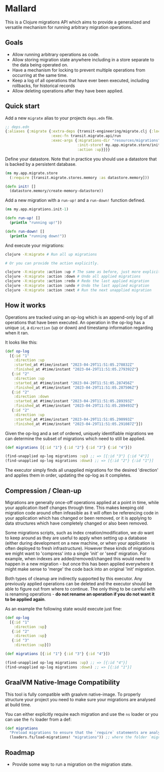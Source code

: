 # Mallard

This is a Clojure migrations API which aims to provide a generalized and versatile mechanism for running arbitrary
migration operations.

## Goals

+ Allow running arbitrary operations as code.
+ Allow storing migration state anywhere including in a store separate to the data being operated on.
+ Have a mechanism for locking to prevent multiple operations from occurring at the same time.
+ Keep a log of all operations that have ever been executed, including rollbacks, for historical records
+ Allow deleting operations after they have been applied.

## Quick start

Add a new `migrate` alias to your projects `deps.edn` file.

```clj
;; deps.edn
{:aliases {:migrate {:extra-deps {transit-engineering/migrate.clj {:local/root "RELEASE"}}
                     :exec-fn transit.migrate.api/run
                     :exec-args {:migrations-dir "resources/migrations"
                                 :init-store! my.app.migrate.store/init!
                                 :action :up}}}}
```

Define your datastore. Note that in practice you should use a datastore that is backed by a persistent database.

```clj
(ns my.app.migrate.store
  (:require [transit.migrate.stores.memory :as datastore.memory]))

(defn init! []
  (datastore.memory/create-memory-datastore))
```

Add a new migration with a `run-up!` and a `run-down!` function defined.

```clj
(ns my.app.migrations.init-1)

(defn run-up! []
  (println "running up!"))

(defn run-down! []
  (println "running down!"))
```

And execute your migrations:

```bash
clojure -X:migrate # Run all up migrations

# Or you can provide the action explicitly.

clojure -X:migrate :action :up # The same as before, just more explicit
clojure -X:migrate :action :down # Undo all applied migrations
clojure -X:migrate :action :redo # Redo the last applied migration
clojure -X:migrate :action :undo # Undo the last applied migration
clojure -X:migrate :action :next # Run the next unapplied migration
```

## How it works

Operations are tracked using an op-log which is an append-only log of all operations that have been executed. An
operation in the op-log has a unique `id`, a `direction` (up or down) and timestamp information regarding when it ran.

It looks like this:

```clj
(def op-log
  [{:id "1"
    :direction :up
    :started_at #time/instant "2023-04-29T11:51:05.278832Z"
    :finished_at #time/instant "2023-04-29T11:51:05.279392Z"}
   {:id "2"
    :direction :up
    :started_at #time/instant "2023-04-29T11:51:05.287456Z"
    :finished_at #time/instant "2023-04-29T11:51:05.287506Z"}
   {:id "2"
    :direction :down
    :started_at #time/instant "2023-04-29T11:51:05.289393Z"
    :finished_at #time/instant "2023-04-29T11:51:05.289493Z"}
   {:id "2"
    :direction :up
    :started_at #time/instant "2023-04-29T11:51:05.290993Z"
    :finished_at #time/instant "2023-04-29T11:51:05.291087Z"}])
```

Given the op-log and a set of ordered, uniquely identifiable migrations we can determine the subset of migrations which
need to still be applied.

```clj
(def migrations [{:id "1"} {:id "2"} {:id "3"} {:id "4"}])

(find-unapplied op-log migrations :up) ;; => [{:id "3"} {:id "4"}]
(find-unapplied op-log migrations :down) ;; => [{:id "2"} {:id "1"}]
```

The executor simply finds all unapplied migrations for the desired 'direction' and applies them in order, updating the
op-log as it completes.

## Compression / Clean-up

Migrations are generally once-off operations applied at a point in time, while your application itself changes through
time. This makes keeping old migration code around often infeasible as it will often be referencing code in your
application which has changed or been removed, or it is applying to data structures which have completely changed or
also been removed.

Some migrations scripts, such as index creation/modification, we _do_ want to keep around as they are useful to apply
when setting up a database (either during development on a new machine, or when your application is often deployed to
fresh infrastructure). However these kinds of migrations we might want to 'compress' into a single 'init' or 'seed'
migration. For example, when indexes are added/removed/changed this would need to happen in a new migration - but once
this has been applied everywhere it might make sense to 'merge' the code back into an original 'init' migration.

Both types of cleanup are indirectly supported by this executor. Any previously applied operations can be deleted and
the executor should be able to figure out from where to continue. The only thing to be careful with is renaming
operations - **do not rename an operation if you do not want it to be applied again**.

As an example the following state would execute just fine:

```clj
(def op-log
  [{:id "1"
    :direction :up}
   {:id "2"
    :direction :up}
   {:id "3"
    :direction :up}])

(def migrations [{:id "1"} {:id "3"} {:id "4"}])

(find-unapplied op-log migrations :up) ;; => [{:id "4"}]
(find-unapplied op-log migrations :down) ;; => [{:id "1"}]
```

## GraalVM Native-Image Compatibility

This tool is fully compatible with graalvm native-image. To properly structure your project you need to make sure your
migrations are analysed at build time.

You can either explicitly require each migration and use the `ns` loader or you can use the `fs` loader from a def:

```clj
(def migrations 
  "Preload migrations to ensure that the `require` statements are analysed during native-image compilation"
  (loaders.fs/load-migrations! "migrations")) ;; where the folder `migrations` is on your classpath.
```

## Roadmap

+ Provide some way to run a migration on the migration state.
